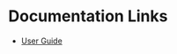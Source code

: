 # Documentation Links
- [User Guide](https://www.encodeproject.org/files/ENCFF797LSC/@@download/ENCFF797LSC.bigWig)
